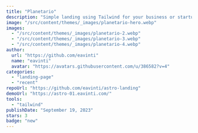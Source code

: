 ```yaml
---
title: "Planetario"
description: "Simple landing using Tailwind for your business or startup."
image: "/src/content/themes/_images/planetario-hero.webp"
images:
  - "/src/content/themes/_images/planetario-2.webp"
  - "/src/content/themes/_images/planetario-3.webp"
  - "/src/content/themes/_images/planetario-4.webp"
author:
  url: "https://github.com/eavinti"
  name: "eavinti"
  avatar: "https://avatars.githubusercontent.com/u/386582?v=4"
categories:
  - "landing-page"
  - "recent"
repoUrl: "https://github.com/eavinti/astro-landing"
demoUrl: "https://astro-01.eavinti.com/"
tools:
  - "tailwind"
publishDate: "September 19, 2023"
stars: 3
badge: "new"
---
```

